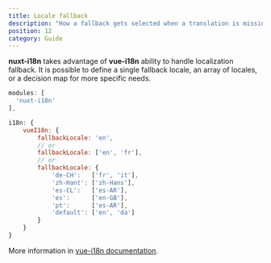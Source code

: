 ```yaml
---
title: Locale fallback
description: "How a fallback gets selected when a translation is missing"
position: 12
category: Guide
---
```


**nuxt-i18n** takes advantage of **vue-i18n** ability to handle localization fallback. It is possible to define a single fallback locale, an array of locales,
or a decision map for more specific needs.

```js [nuxt.config.js]
modules: [
  'nuxt-i18n'
],

i18n: {
    vueI18n: {
        fallbackLocale: 'en',
        // or
        fallbackLocale: ['en', 'fr'],
        // or
        fallbackLocale: {
            'de-CH':   ['fr', 'it'],
            'zh-Hant': ['zh-Hans'],
            'es-CL':   ['es-AR'],
            'es':      ['en-GB'],
            'pt':      ['es-AR'],
            'default': ['en', 'da']
        }
    }
}
```

More information in [vue-i18n documentation](https://kazupon.github.io/vue-i18n/guide/fallback.html).
